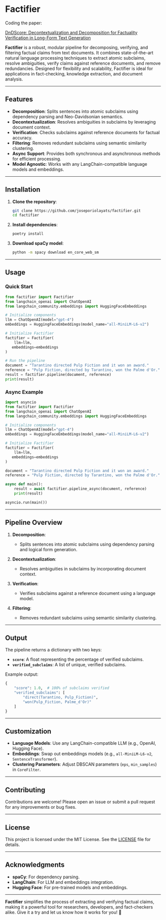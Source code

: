 # Factifier
Coding the paper:

[DnDScore: Decontextualization and Decomposition for Factuality Verification in Long-Form Text Generation](https://arxiv.org/abs/2412.13175)


**Factifier** is a robust, modular pipeline for decomposing, verifying, and filtering factual claims from text documents. It combines state-of-the-art natural language processing techniques to extract atomic subclaims, resolve ambiguities, verify claims against reference documents, and remove redundancies. Designed for flexibility and scalability, Factifier is ideal for applications in fact-checking, knowledge extraction, and document analysis.

---

## Features

- **Decomposition**: Splits sentences into atomic subclaims using dependency parsing and Neo-Davidsonian semantics.
- **Decontextualization**: Resolves ambiguities in subclaims by leveraging document context.
- **Verification**: Checks subclaims against reference documents for factual accuracy.
- **Filtering**: Removes redundant subclaims using semantic similarity clustering.
- **Async Support**: Provides both synchronous and asynchronous methods for efficient processing.
- **Model Agnostic**: Works with any LangChain-compatible language models and embeddings.

---

## Installation

1. **Clone the repository**:
   ```bash
   git clone https://github.com/joseporiolayats/factifier.git
   cd factifier
   ```

2. **Install dependencies**:
   ```bash
   poetry install
   ```

3. **Download spaCy model**:
   ```bash
   python -m spacy download en_core_web_sm
   ```

---

## Usage

### Quick Start

```python
from factifier import Factifier
from langchain_openai import ChatOpenAI
from langchain_community.embeddings import HuggingFaceEmbeddings

# Initialize components
llm = ChatOpenAI(model="gpt-4")
embeddings = HuggingFaceEmbeddings(model_name="all-MiniLM-L6-v2")

# Initialize Factifier
factifier = Factifier(
    llm=llm,
   embeddings=embeddings
)

# Run the pipeline
document = "Tarantino directed Pulp Fiction and it won an award."
reference = "Pulp Fiction, directed by Tarantino, won the Palme d'Or."
result = factifier.pipeline(document, reference)
print(result)
```

### Async Example

```python
import asyncio
from factifier import Factifier
from langchain_openai import ChatOpenAI
from langchain_community.embeddings import HuggingFaceEmbeddings

# Initialize components
llm = ChatOpenAI(model="gpt-4")
embeddings = HuggingFaceEmbeddings(model_name="all-MiniLM-L6-v2")

# Initialize Factifier
factifier = Factifier(
    llm=llm,
   embeddings=embeddings
)

document = "Tarantino directed Pulp Fiction and it won an award."
reference = "Pulp Fiction, directed by Tarantino, won the Palme d'Or."

async def main():
    result = await factifier.pipeline_async(document, reference)
    print(result)

asyncio.run(main())
```

---

## Pipeline Overview

1. **Decomposition**:
   - Splits sentences into atomic subclaims using dependency parsing and logical form generation.

2. **Decontextualization**:
   - Resolves ambiguities in subclaims by incorporating document context.

3. **Verification**:
   - Verifies subclaims against a reference document using a language model.

4. **Filtering**:
   - Removes redundant subclaims using semantic similarity clustering.

---

## Output

The pipeline returns a dictionary with two keys:
- **`score`**: A float representing the percentage of verified subclaims.
- **`verified_subclaims`**: A list of unique, verified subclaims.

Example output:
```python
{
    "score": 1.0,  # 100% of subclaims verified
    "verified_subclaims": [
        "direct(Tarantino, Pulp_Fiction)",
        "won(Pulp_Fiction, Palme_d'Or)"
    ]
}
```

---

## Customization

- **Language Models**: Use any LangChain-compatible LLM (e.g., OpenAI, Hugging Face).
- **Embeddings**: Swap out embeddings models (e.g., `all-MiniLM-L6-v2`, `SentenceTransformer`).
- **Clustering Parameters**: Adjust DBSCAN parameters (`eps`, `min_samples`) in `CoreFilter`.

---

## Contributing

Contributions are welcome! Please open an issue or submit a pull request for any improvements or bug fixes.

---

## License

This project is licensed under the MIT License. See the [LICENSE](LICENSE) file for details.

---

## Acknowledgments

- **spaCy**: For dependency parsing.
- **LangChain**: For LLM and embeddings integration.
- **Hugging Face**: For pre-trained models and embeddings.

---

**Factifier** simplifies the process of extracting and verifying factual claims, making it a powerful tool for researchers, developers, and fact-checkers alike. Give it a try and let us know how it works for you! 🚀




